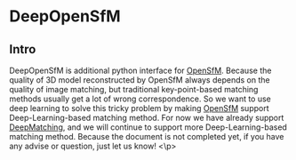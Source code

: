 # DeepOpenSfM

## Intro
<p>
DeepOpenSfM is additional python interface for <a href="https://github.com/mapillary/OpenSfM">OpenSfM</a>. Because the quality of 3D 
model reconstructed by OpenSfM always depends on the quality of image matching, but traditional key-point-based matching methods usually 
get a lot of wrong correspondence. So we want to use deep learning to solve this tricky problem by making 
<a href="https://github.com/mapillary/OpenSfM">OpenSfM</a> support Deep-Learning-based matching method.
For now we have already support <a href="http://lear.inrialpes.fr/src/deepmatching/">DeepMatching</a>, and we will continue to support 
more Deep-Learning-based matching method. Because the document is not completed yet, if you have any advise or question, just let us know!
<\p>
